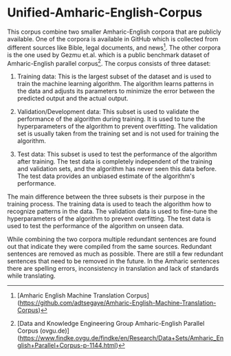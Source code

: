 # Unified-Amharic-English-Corpus

This corpus combine two smaller Amharic-English corpora that are publicly available. One of the corpora is available in GitHub which is collected from different sources like Bible, legal documents, and news[^1].  The other corpora is the one used by Gezmu et.al. which is a public benchmark dataset of Amharic-English parallel corpus[^2]. The corpus consists of three dataset:
1. Training data: This is the largest subset of the dataset and is used to train the machine learning algorithm. The algorithm learns patterns in the data and adjusts its parameters to minimize the error between the predicted output and the actual output.

2. Validation/Development data: This subset is used to validate the performance of the algorithm during training. It is used to tune the hyperparameters of the algorithm to prevent overfitting. The validation set is usually taken from the training set and is not used for training the algorithm.

3. Test data: This subset is used to test the performance of the algorithm after training. The test data is completely independent of the training and validation sets, and the algorithm has never seen this data before. The test data provides an unbiased estimate of the algorithm's performance.

The main difference between the three subsets is their purpose in the training process. The training data is used to teach the algorithm how to recognize patterns in the data. The validation data is used to fine-tune the hyperparameters of the algorithm to prevent overfitting. The test data is used to test the performance of the algorithm on unseen data.

While combining the two corpora multiple redundant sentences are found out that indicate they were compiled from the same sources. Redundant sentences are removed as much as possible. There are still a few redundant sentences that need to be removed in the future. In the Amharic sentences there are spelling errors, inconsistency in translation and lack of standards while translating.

[^1]: [Amharic English Machine Translation Corpus] (https://github.com/adtsegaye/Amharic-English-Machine-Translation-Corpus)

[^2]: [Data and Knowledge Engineering Group Amharic-English Parallel Corpus (ovgu.de)] (https://www.findke.ovgu.de/findke/en/Research/Data+Sets/Amharic_English+Parallel+Corpus-p-1144.html)